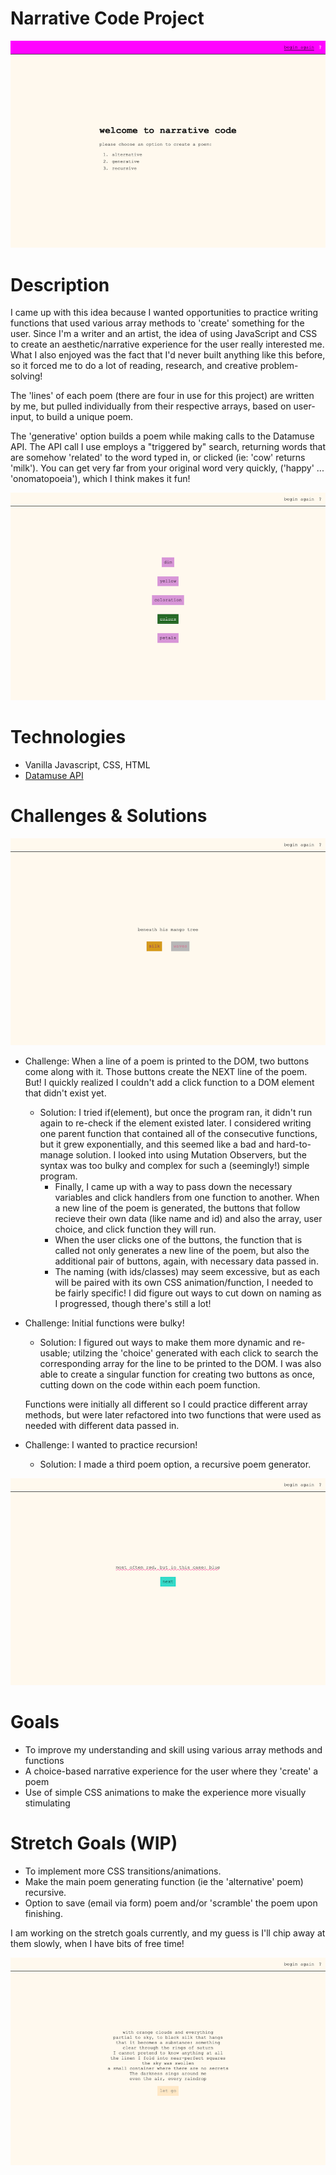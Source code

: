 # Narrative Code Project

![narrative image](screenshots/screen-welcome.png)


# Description
I came up with this idea because I wanted opportunities to practice writing functions that used various array methods to 'create' something for the user. Since I'm a writer and an artist, the idea of using JavaScript and CSS to create an aesthetic/narrative experience for the user really interested me. What I also enjoyed was the fact that I'd never built anything like this before, so it forced me to do a lot of reading, research, and creative problem-solving!

The 'lines' of each poem (there are four in use for this project) are written by me, but pulled individually from their respective arrays, based on user-input, to build a unique poem.

The 'generative' option builds a poem while making calls to the Datamuse API. The API call I use employs a "triggered by" search, returning words that are  somehow 'related' to the word typed in, or clicked (ie: 'cow' returns 'milk'). You can get very far from your original word very quickly, ('happy' ... 'onomatopoeia'), which I think makes it fun!
 

![narrative image](screenshots/screen-gen.png)

# Technologies
- Vanilla Javascript, CSS, HTML
- [Datamuse API](https://www.datamuse.com/api/)

# Challenges & Solutions

![narrative image](screenshots/screen-choice.png)

- Challenge: When a line of a poem is printed to the DOM, two buttons come along with it. Those buttons create the NEXT line of the poem. But! I quickly realized I couldn't add a click function to a DOM element that didn't exist yet.
    - Solution: I tried if(element), but once the program ran, it didn't run again to re-check if the element existed later. I considered writing one parent function that contained all of the consecutive functions, but it grew exponentially, and this seemed like a bad and hard-to-manage solution. I looked into using Mutation Observers, but the syntax was too bulky and complex for such a (seemingly!) simple program. 
        - Finally, I came up with a way to pass down the necessary variables and click handlers from one function to another. When a new line of the poem is generated, the buttons that follow recieve their own data (like name and id) and also the array, user choice, and click function they will run. 
        - When the user clicks one of the buttons, the function that is called not only generates a new line of the poem, but also the additional pair of buttons, again, with necessary data passed in. 
        - The naming (with ids/classes) may seem excessive, but as each will be paired with its own CSS animation/function, I needed to be fairly specific! I did figure out ways to cut down on naming as I progressed, though there's still a lot!

- Challenge: Initial functions were bulky!
    - Solution: I figured out ways to make them more dynamic and re-usable; utilzing the 'choice' generated with each click to search the corresponding array for the line to be printed to the DOM. I was also able to create a singular function for creating two buttons as once, cutting down on the code within each poem function.

    Functions were initially all different so I could practice different array methods, but were later refactored into two functions that were used as needed with different data passed in.

- Challenge: I wanted to practice recursion!
    - Solution: I made a third poem option, a recursive poem generator.


![narrative image](screenshots/screen-rec.png)


# Goals
- To improve my understanding and skill using various array methods and functions
- A choice-based narrative experience for the user where they 'create' a poem
- Use of simple CSS animations to make the experience more visually stimulating

# Stretch Goals (WIP)
- To implement more CSS transitions/animations. 
- Make the main poem generating function (ie the 'alternative' poem) recursive.
- Option to save (email via form) poem and/or 'scramble' the poem upon finishing.

I am working on the stretch goals currently, and my guess is I'll chip away at them slowly, when I have bits of free time!
 
 ![narrative image](screenshots/screen-final2.png)



